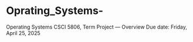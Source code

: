 # Oprating_Systems-
Operating Systems CSCI 5806, Term Project — Overview Due date: Friday, April 25, 2025
